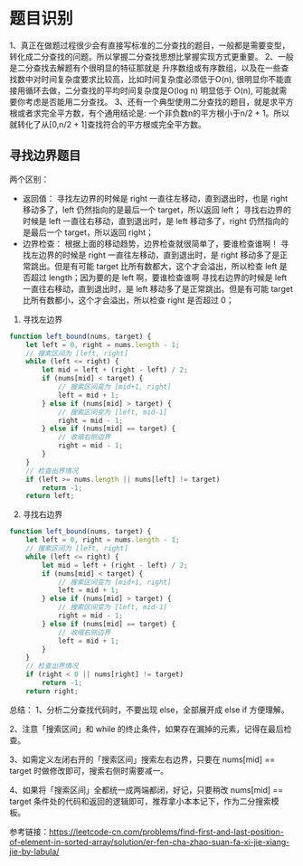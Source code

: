 # 题目识别

1、真正在做题过程很少会有直接写标准的二分查找的题目，一般都是需要变型，转化成二分查找的问题。所以掌握二分查找思想比掌握实现方式更重要。
2、一般是二分查找去解题有个很明显的特征那就是 升序数组或有序数组，以及在一些查找数中对时间复杂度要求比较高，比如时间复杂度必须低于O(n), 很明显你不能直接用循环去做，二分查找的平均时间复杂度是O(log n) 明显低于 O(n), 可能就需要你考虑是否能用二分查找。
3、还有一个典型使用二分查找的题目，就是求平方根或者求完全平方数，有个通用结论是: 一个非负数n的平方根小于n/2 + 1。所以就转化了从[0,n/2 + 1]查找符合的平方根或完全平方数。

## 寻找边界题目

两个区别：
- 返回值：
    寻找左边界的时候是 right 一直往左移动，直到退出时，也是 right 移动多了，left 仍然指向的是最后一个 target，所以返回 left；
    寻找右边界的时候是 left 一直往右移动，直到退出时，是 left 移动多了，right 仍然指向的是最后一个 target，所以返回 right；
- 边界检查：
    根据上面的移动趋势，边界检查就很简单了，要谁检查谁啊！
    寻找左边界的时候是 right 一直往左移动，直到退出时，是 right 移动多了是正常跳出。但是有可能 target 比所有数都大，这个才会溢出，所以检查 left 是否超过 length；因为要的是 left 啊，要谁检查谁啊
    寻找右边界的时候是 left 一直往右移动，直到退出时，是 left 移动多了是正常跳出。但是有可能 target 比所有数都小，这个才会溢出，所以检查 right 是否超过 0；

1. 寻找左边界

```js
function left_bound(nums, target) {
    let left = 0, right = nums.length - 1;
    // 搜索区间为 [left, right]
    while (left <= right) {
        let mid = left + (right - left) / 2;
        if (nums[mid] < target) {
            // 搜索区间变为 [mid+1, right]
            left = mid + 1;
        } else if (nums[mid] > target) {
            // 搜索区间变为 [left, mid-1]
            right = mid - 1;
        } else if (nums[mid] == target) {
            // 收缩右侧边界
            right = mid - 1;
        }
    }
    // 检查出界情况
    if (left >= nums.length || nums[left] != target)
        return -1;
    return left;
```

2. 寻找右边界

```js
function left_bound(nums, target) {
    let left = 0, right = nums.length - 1;
    // 搜索区间为 [left, right]
    while (left <= right) {
        let mid = left + (right - left) / 2;
        if (nums[mid] < target) {
            // 搜索区间变为 [mid+1, right]
            left = mid + 1;
        } else if (nums[mid] > target) {
            // 搜索区间变为 [left, mid-1]
            right = mid - 1;
        } else if (nums[mid] == target) {
            // 收缩右侧边界
            left = mid + 1;
        }
    }
    // 检查出界情况
    if (right < 0 || nums[right] != target)
        return -1;
    return right;
```

总结：
1、分析二分查找代码时，不要出现 else，全部展开成 else if 方便理解。

2、注意「搜索区间」和 while 的终止条件，如果存在漏掉的元素，记得在最后检查。

3、如需定义左闭右开的「搜索区间」搜索左右边界，只要在 nums[mid] == target 时做修改即可，搜索右侧时需要减一。

4、如果将「搜索区间」全都统一成两端都闭，好记，只要稍改 nums[mid] == target 条件处的代码和返回的逻辑即可，推荐拿小本本记下，作为二分搜索模板。

参考链接：https://leetcode-cn.com/problems/find-first-and-last-position-of-element-in-sorted-array/solution/er-fen-cha-zhao-suan-fa-xi-jie-xiang-jie-by-labula/